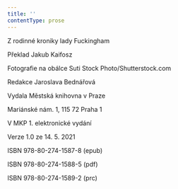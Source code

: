 ```yaml
---
title: ''
contentType: prose
---
```


Z rodinné kroniky lady Fuckingham

Překlad Jakub Kaifosz

  

Fotografie na obálce Suti Stock Photo/Shutterstock.com

  

Redakce Jaroslava Bednářová

Vydala Městská knihovna v Praze

  

Mariánské nám. 1, 115 72 Praha 1

V MKP 1. elektronické vydání

  

Verze 1.0 ze 14. 5. 2021

ISBN 978-80-274-1587-8 (epub)

  

ISBN 978-80-274-1588-5 (pdf)

  

ISBN 978-80-274-1589-2 (prc)
